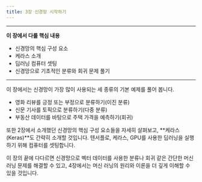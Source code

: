```yaml
---
title: 3장 신경망 시작하기
---
```


---

**이 장에서 다룰 핵심 내용**

- 신경망의 핵심 구성 요소
- 케라스 소개
- 딥러닝 컴퓨터 셋팅
- 신경망으로 기초적인 분류와 회귀 문제 풀기

---

이 장에서는 신경망이 가장 많이 사용되는 세 종류의 기본 예제를 풀어 봅니다.

- 영화 리뷰를 긍정 또는 부정으로 분류하기(이진 분류)
- 신문 기사를 토픽으로 분류하기(다중 분류)
- 부동산 데이터를 바탕으로 주택 가격을 예측하기(회귀)

또한 2장에서 소개했던 신경망의 핵심 구성 요소들을 자세히 살펴보고, **케라스(Keras)**도 간략히 소개할 것입니다. 텐서플로, 케라스, GPU를 사용한 딥러닝을 실행하기 위해 컴퓨터를 셋팅합니다.

이 장의 끝에 다다르면 신경망으로 벡터 데이터를 사용한 분류나 회귀 같은 간단한 머신 러닝 문제를 해결할 수 있고, 4장에서는 머신 러닝의 원리와 이론을 더 깊게 이해할 수 있을 것입니다.
